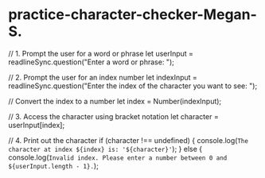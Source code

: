 # practice-character-checker-Megan-S.
// 1. Prompt the user for a word or phrase
let userInput = readlineSync.question("Enter a word or phrase: ");

// 2. Prompt the user for an index number
let indexInput = readlineSync.question("Enter the index of the character you want to see: ");

// Convert the index to a number
let index = Number(indexInput);

// 3. Access the character using bracket notation
let character = userInput[index];

// 4. Print out the character
if (character !== undefined) {
    console.log(`The character at index ${index} is: '${character}'`);
} else {
    console.log(`Invalid index. Please enter a number between 0 and ${userInput.length - 1}.`);
